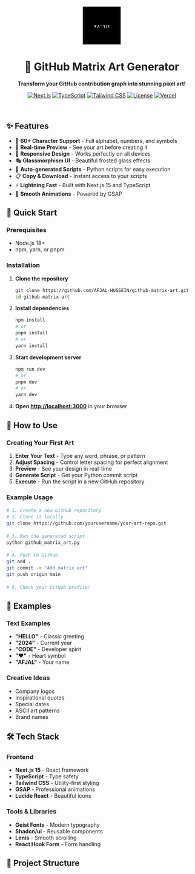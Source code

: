 <div align="center">
  <br />
  <img src="public/android-chrome-512x512.png" width="100" height="100" alt="Matrix Art Logo">
  <br />
  <h1>🎨 GitHub Matrix Art Generator</h1>
  <p><strong>Transform your GitHub contribution graph into stunning pixel art!</strong></p>
  
[![Next.js](https://img.shields.io/badge/Next.js-15-black?style=flat-square&logo=next.js)](https://nextjs.org/)
[![TypeScript](https://img.shields.io/badge/TypeScript-5-blue?style=flat-square&logo=typescript)](https://www.typescriptlang.org/)
[![Tailwind CSS](https://img.shields.io/badge/Tailwind-3-38B2AC?style=flat-square&logo=tailwind-css)](https://tailwindcss.com/)
[![License](https://img.shields.io/badge/License-MIT-green.svg?style=flat-square)](LICENSE)
[![Vercel](https://img.shields.io/badge/Vercel-Deployed-black?style=flat-square&logo=vercel)](https://matrix-art.vercel.app)

  <br />
</div>

## ✨ Features

- 🎯 **60+ Character Support** - Full alphabet, numbers, and symbols
- 🎨 **Real-time Preview** - See your art before creating it
- 📱 **Responsive Design** - Works perfectly on all devices
- 🎭 **Glassmorphism UI** - Beautiful frosted glass effects
- 🚀 **Auto-generated Scripts** - Python scripts for easy execution
- 📋 **Copy & Download** - Instant access to your scripts
- ⚡ **Lightning Fast** - Built with Next.js 15 and TypeScript
- 🌟 **Smooth Animations** - Powered by GSAP

## 🚀 Quick Start

### Prerequisites

- Node.js 18+ 
- npm, yarn, or pnpm

### Installation

1. **Clone the repository**
   ```bash
   git clone https://github.com/AFJAL-HUSSEIN/github-matrix-art.git
   cd github-matrix-art
   ```

2. **Install dependencies**
   ```bash
   npm install
   # or
   pnpm install
   # or
   yarn install
   ```

3. **Start development server**
   ```bash
   npm run dev
   # or
   pnpm dev
   # or
   yarn dev
   ```

4. **Open [http://localhost:3000](http://localhost:3000)** in your browser

## 🎯 How to Use

### Creating Your First Art

1. **Enter Your Text** - Type any word, phrase, or pattern
2. **Adjust Spacing** - Control letter spacing for perfect alignment
3. **Preview** - See your design in real-time
4. **Generate Script** - Get your Python commit script
5. **Execute** - Run the script in a new GitHub repository

### Example Usage

```bash
# 1. Create a new GitHub repository
# 2. Clone it locally
git clone https://github.com/yourusername/your-art-repo.git

# 3. Run the generated script
python github_matrix_art.py

# 4. Push to GitHub
git add .
git commit -m "Add matrix art"
git push origin main

# 5. Check your GitHub profile!
```

## 🎨 Examples

### Text Examples
- **"HELLO"** - Classic greeting
- **"2024"** - Current year
- **"CODE"** - Developer spirit
- **"❤️"** - Heart symbol
- **"AFJAL"** - Your name

### Creative Ideas
- Company logos
- Inspirational quotes
- Special dates
- ASCII art patterns
- Brand names

## 🛠️ Tech Stack

### Frontend
- **Next.js 15** - React framework
- **TypeScript** - Type safety
- **Tailwind CSS** - Utility-first styling
- **GSAP** - Professional animations
- **Lucide React** - Beautiful icons

### Tools & Libraries
- **Geist Fonts** - Modern typography
- **Shadcn/ui** - Reusable components
- **Lenis** - Smooth scrolling
- **React Hook Form** - Form handling

## 📁 Project Structure